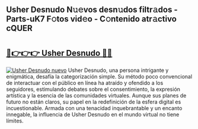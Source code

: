 ## Usher Desnudo N𝚞𝚎vos desn𝚞dos filtr𝚊dos - Parts-uK7 F𝚘tos vid𝚎o - C𝚘ntenido atr𝚊ctivo cQUER

# <h2><a href="http://mb74y3.tromn.icu/?c=Usher+Desnudo">🔗👉👉👉 Usher Desnudo 🔗🔗</a></h2>

[![Usher Desnudo nuevo](https://i.imgur.com/pEAQMta.gif)](http://mb74y3.tromn.icu/?c=Usher+Desnudo)
Usher Desnudo, una persona intrigante y enigmática, desafía la categorización simple. Su método poco convencional de interactuar con el público en línea ha atraído y ofendido a los seguidores, estimulando debates sobre el consentimiento, la expresión artística y la esencia de las comunidades virtuales. Aunque sus planes de futuro no están claros, su papel en la redefinición de la esfera digital es incuestionable. Armada con una tenacidad inquebrantable y un encanto innegable, la influencia de Usher Desnudo en el mundo virtual no tiene límites.
